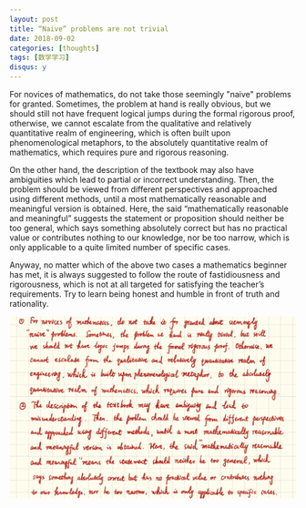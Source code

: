 ```yaml
---
layout: post
title: “Naive” problems are not trivial
date: 2018-09-02
categories: [thoughts]
tags: [数学学习]
disqus: y
---
```


For novices of mathematics, do not take those seemingly "naive" problems for granted. Sometimes, the problem at hand is really obvious, but we should still not have frequent logical jumps during the formal rigorous proof, otherwise, we cannot escalate from the qualitative and relatively quantitative realm of engineering, which is often built upon phenomenological metaphors, to the absolutely quantitative realm of mathematics, which requires pure and rigorous reasoning.

On the other hand, the description of the textbook may also have ambiguities which lead to partial or incorrect understanding. Then, the problem should be viewed from different perspectives and approached using different methods, until a most mathematically reasonable and meaningful version is obtained. Here, the said “mathematically reasonable and meaningful” suggests the statement or proposition should neither be too general, which says something absolutely correct but has no practical value or contributes nothing to our knowledge, nor be too narrow, which is only applicable to a quite limited number of specific cases.

Anyway, no matter which of the above two cases a mathematics beginner has met, it is always suggested to follow the route of fastidiousness and rigorousness, which is not at all targeted for satisfying the teacher’s requirements. Try to learn being honest and humble in front of truth and rationality.

![](/figures/p53644619.jpg)

